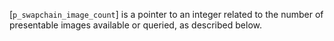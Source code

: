[`p_swapchain_image_count`] is a pointer to an integer related to the
number of presentable images available or queried, as described below.